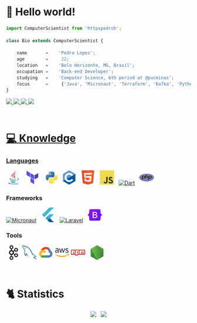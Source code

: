 <h1>👋 Hello world!</h1>

```js
import ComputerScientist from 'httpspedroh';

class Bio extends ComputerScientist {

	name       = 	'Pedro Lopes';
	age        = 	 22; 
	location   = 	'Belo Horizonte, MG, Brazil';                                                                          
	occupation = 	'Back-end Developer';
	studying   = 	'Computer Science, 6th period at @pucminas';
	focus      = 	 {'Java', 'Micronaut', 'Terraform', 'Kafka', 'Python', 'PHP', 'Laravel', 'Node.js'};                                                                        
}
```

<p align="left">
<a href="https://www.linkedin.com/in/pedroh29/" target="_blank" alt="LinkedIn">
<img src="https://img.shields.io/badge/-Linkedin-1a1a1a?style=for-the-badge&amp;logo=Linkedin&amp;logoColor=79ff97&amp;link=https://www.linkedin.com/in/pedroh29" style="max-width:100%;">

<a href="https://www.instagram.com/httpspedroh" target="_blank" alt="Instagram">
<img src= "https://img.shields.io/badge/-Instagram-1a1a1a?style=for-the-badge&amp;logo=Instagram&amp;logoColor=79ff97&amp;link=https://www.instagram.com/httpspedroh" style="max-width:100%;">
	
<a href="https://open.spotify.com/user/pedroh29" target="_blank" alt="Spotify">
<img src= "https://img.shields.io/badge/-Spotify-1a1a1a?style=for-the-badge&amp;logo=Spotify&amp;logoColor=79ff97&amp;link=https://open.spotify.com/user/pedroh29" style="max-width:100%;">
</a>

<a href="https://discordapp.com/users/262390709456207872" target="_blank" alt="Discord">
<img src= "https://img.shields.io/badge/-Discord-1a1a1a?style=for-the-badge&amp;logo=Discord&amp;logoColor=79ff97&amp;link=https://discordapp.com/users/262390709456207872" style="max-width:100%;">

</p>

</br>

<h1>💻 Knowledge</h1>

<h3 align="left">Languages</h3>

<p align="left"> 
<a href="https://www.terraform.io/" target="_blank" rel="noreferrer"><img src="https://raw.githubusercontent.com/devicons/devicon/master/icons/java/java-original.svg" alt="Java" width="40" height="40"/></a>  
<a href="https://docs.oracle.com/en/java/" target="_blank" rel="noreferrer"><img src="https://raw.githubusercontent.com/devicons/devicon/refs/heads/master/icons/terraform/terraform-original.svg" alt="Terraform" width="40" height="40"/></a>  
<a href="https://www.python.org/" target="_blank" rel="noreferrer"><img src="https://github.com/devicons/devicon/raw/master/icons/python/python-original.svg" alt="Python" width="40" height="40"/></a>  
<a href="https://docs.microsoft.com/en-us/cpp/c-language" target="_blank" rel="noreferrer"><img src="https://raw.githubusercontent.com/devicons/devicon/master/icons/c/c-original.svg" alt="C" width="40" height="40"/></a>  
<a href="https://developer.mozilla.org/en-US/docs/Web/HTML" target="_blank" rel="noreferrer"><img src="https://raw.githubusercontent.com/devicons/devicon/master/icons/html5/html5-original.svg" alt="HTML5" width="40" height="40"/></a>  
<a href="https://developer.mozilla.org/en-US/docs/Web/JavaScript" target="_blank" rel="noreferrer"><img src="https://raw.githubusercontent.com/devicons/devicon/master/icons/javascript/javascript-original.svg" alt="Javascript" width="40" height="40"/></a>  
<a href="https://dart.dev" target="_blank" rel="noreferrer"> <img src="https://www.vectorlogo.zone/logos/dartlang/dartlang-icon.svg" alt="Dart" width="40" height="40"/></a>  
<a href="https://php.net" target="_blank" rel="noreferrer"> <img src="https://raw.githubusercontent.com/devicons/devicon/master/icons/php/php-original.svg" alt="PHP" width="40" height="40"/></a>  
</p>

<h3 align="left">Frameworks</h3>

<p align="left"> 
<a href="https://micronaut.io" target="_blank" rel="noreferrer"><img src="https://objectcomputing.com/files/8216/2275/4539/sally_micronaut_mascot.svg" alt="Micronaut" width="40" height="40"/></a>  
<a href="https://flutter.dev" target="_blank" rel="noreferrer"><img src="https://raw.githubusercontent.com/devicons/devicon/master/icons/flutter/flutter-original.svg" alt="Flutter" width="40" height="40"/></a>  
<a href="https://laravel.com" target="_blank" rel="noreferrer"><img src="https://cdn.worldvectorlogo.com/logos/laravel-2.svg" alt="Laravel" width="40" height="40"/></a>  
<a href="https://getbootstrap.com" target="_blank" rel="noreferrer"><img src="https://raw.githubusercontent.com/devicons/devicon/master/icons/bootstrap/bootstrap-original.svg" alt="Bootstrap" width="40" height="40"/></a>  
</p>

<h3 align="left">Tools</h3>

<p align="left"> 
<a href="https://kafka.apache.org/" target="_blank" rel="noreferrer"><img src="https://raw.githubusercontent.com/devicons/devicon/refs/heads/master/icons/apachekafka/apachekafka-original.svg" alt="Apache Kafka" width="40" height="40"/></a>    
<a href="https://dev.mysql.com/" target="_blank" rel="noreferrer"><img src="https://raw.githubusercontent.com/devicons/devicon/master/icons/mysql/mysql-original.svg" alt="MySQL" width="40" height="40"/></a>    
<a href="https://cloud.google.com" target="_blank" rel="noreferrer"><img src="https://raw.githubusercontent.com/devicons/devicon/master/icons/googlecloud/googlecloud-original.svg" alt="Google Cloud" width="40" height="40"/></a>    
<a href="https://aws.amazon.com/" target="_blank" rel="noreferrer"> <img src="https://raw.githubusercontent.com/devicons/devicon/6910f0503efdd315c8f9b858234310c06e04d9c0/icons/amazonwebservices/amazonwebservices-original-wordmark.svg" alt="AWS" width="40" height="40"/></a>    
<a href="https://npmjs.com" target="_blank" rel="noreferrer"><img src="https://raw.githubusercontent.com/devicons/devicon/master/icons/npm/npm-original-wordmark.svg" alt="NpmJS" width="40" height="40"/></a>  
<a href="https://nodejs.org/en/" target="_blank" rel="noreferrer"><img src="https://raw.githubusercontent.com/devicons/devicon/master/icons/nodejs/nodejs-original.svg" alt="NpmJS" width="40" height="40"/></a>  
</p>

</br>

<h1>🐈‍ Statistics</h1>

<p align="center">
<img height="145em" src="https://github-readme-stats.vercel.app/api/?username=httpspedroh&show_icons=true&hide_title=true&icon_color=79ff97&text_color=9f9f9f&bg_color=1a1a1a&border_color=646464&border_radius=10&include_all_commits=true&count_private=true">
 
<img height="145em" src="https://github-readme-stats.vercel.app/api/top-langs/?username=httpspedroh&show_icons=true&hide_title=true&icon_color=79ff97&text_color=9f9f9f&bg_color=1a1a1a&border_color=646464&border_radius=10&langs_count=10&layout=compact">
</center>
</p>
